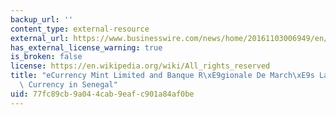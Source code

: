 ```yaml
---
backup_url: ''
content_type: external-resource
external_url: https://www.businesswire.com/news/home/20161103006949/en/eCurrency-Mint-Limited-Banque-R%C3%A9gionale-De-March%C3%A9s
has_external_license_warning: true
is_broken: false
license: https://en.wikipedia.org/wiki/All_rights_reserved
title: "eCurrency Mint Limited and Banque R\xE9gionale De March\xE9s Launch New Digital\
  \ Currency in Senegal"
uid: 77fc89cb-9a04-4cab-9eaf-c901a84af0be
---
```

